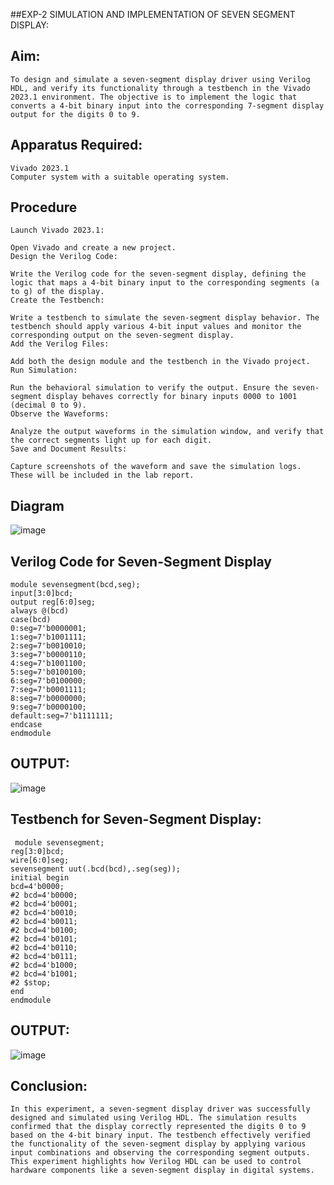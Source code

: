 ##EXP-2 SIMULATION AND IMPLEMENTATION OF SEVEN SEGMENT DISPLAY:
## Aim:
```
To design and simulate a seven-segment display driver using Verilog HDL, and verify its functionality through a testbench in the Vivado 2023.1 environment. The objective is to implement the logic that converts a 4-bit binary input into the corresponding 7-segment display output for the digits 0 to 9.
```
## Apparatus Required:
```
Vivado 2023.1
Computer system with a suitable operating system.
```
## Procedure
```
Launch Vivado 2023.1:

Open Vivado and create a new project.
Design the Verilog Code:

Write the Verilog code for the seven-segment display, defining the logic that maps a 4-bit binary input to the corresponding segments (a to g) of the display.
Create the Testbench:

Write a testbench to simulate the seven-segment display behavior. The testbench should apply various 4-bit input values and monitor the corresponding output on the seven-segment display.
Add the Verilog Files:

Add both the design module and the testbench in the Vivado project.
Run Simulation:

Run the behavioral simulation to verify the output. Ensure the seven-segment display behaves correctly for binary inputs 0000 to 1001 (decimal 0 to 9).
Observe the Waveforms:

Analyze the output waveforms in the simulation window, and verify that the correct segments light up for each digit.
Save and Document Results:

Capture screenshots of the waveform and save the simulation logs. These will be included in the lab report.
```
## Diagram
![image](https://github.com/user-attachments/assets/d7ecb419-906e-4e3b-9b82-f86ced4f364a)


## Verilog Code for Seven-Segment Display
```
module sevensegment(bcd,seg);
input[3:0]bcd;
output reg[6:0]seg;
always @(bcd)
case(bcd)
0:seg=7'b0000001;
1:seg=7'b1001111;
2:seg=7'b0010010;
3:seg=7'b0000110;
4:seg=7'b1001100;
5:seg=7'b0100100;
6:seg=7'b0100000;
7:seg=7'b0001111;
8:seg=7'b0000000;
9:seg=7'b0000100;
default:seg=7'b1111111;
endcase
endmodule
```
## OUTPUT:

![image](https://github.com/user-attachments/assets/f20b150f-9e9e-47eb-a937-779c426a305a)

## Testbench for Seven-Segment Display:
```
 module sevensegment;
reg[3:0]bcd;
wire[6:0]seg;
sevensegment uut(.bcd(bcd),.seg(seg));
initial begin
bcd=4'b0000;
#2 bcd=4'b0000;
#2 bcd=4'b0001;
#2 bcd=4'b0010;
#2 bcd=4'b0011;
#2 bcd=4'b0100;
#2 bcd=4'b0101;
#2 bcd=4'b0110;
#2 bcd=4'b0111;
#2 bcd=4'b1000;
#2 bcd=4'b1001;
#2 $stop;
end
endmodule
```
## OUTPUT:
![image](https://github.com/user-attachments/assets/db4b339a-d7c6-4e52-a00d-f714093169f6)

## Conclusion:
```
In this experiment, a seven-segment display driver was successfully designed and simulated using Verilog HDL. The simulation results confirmed that the display correctly represented the digits 0 to 9 based on the 4-bit binary input. The testbench effectively verified the functionality of the seven-segment display by applying various input combinations and observing the corresponding segment outputs. This experiment highlights how Verilog HDL can be used to control hardware components like a seven-segment display in digital systems.
```
